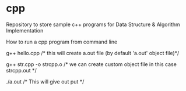 # cpp
Repository to store sample c++ programs for Data Structure & Algorithm Implementation

How to run a cpp program from command line

g++ hello.cpp   /* this will create a.out file (by default 'a.out' object file)*/
 
g++  str.cpp  -o  strcpp.o  /* we can create custom object file in this case strcpp.out */

./a.out  /* This will give out put */